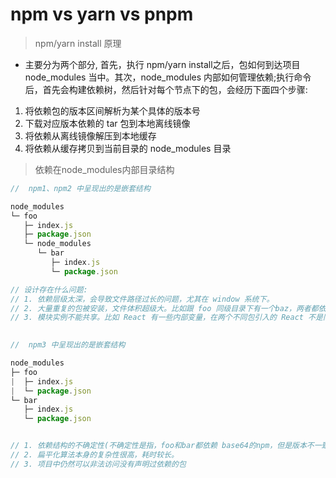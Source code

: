 # npm vs yarn vs pnpm


<!-- > npm 安装机制
- 首先，执行 npm install 之后，会检查和获取 npm 的配置，这里的优先级为：
    - 项目级的 .npmrc 文件 > 用户级的 .npmrc 文件 > 全局级的 .npmrc > npm 内置的 .npmrc 文件
    - 然后，检查项目中是否有 package-lock.json 文件：

- 如果有，检查 package-lock.json 和 package.json 声明的依赖是否一致：
    - 一致，直接使用 package-lock.json 中的信息，从网络或者缓存中加载依赖。
    - 不一致，根据下述流程中的不同版本进行处理。
  
- 如果没有，那么会根据 package.json 递归构建依赖树，然后就会根据构建好的依赖去下载完整的依赖资源，在下载的时候，会检查有没有相关的资源缓存：
    - 存在，直接解压到 node_modules 文件中。
    - 不存在，从 npm 远端仓库下载包，校验包的完整性，同时添加到缓存中，解压到 node_modules 中 -->


> npm/yarn install 原理
- 主要分为两个部分, 首先，执行 npm/yarn install之后，包如何到达项目 node_modules 当中。其次，node_modules 内部如何管理依赖;执行命令后，首先会构建依赖树，然后针对每个节点下的包，会经历下面四个步骤:
1. 将依赖包的版本区间解析为某个具体的版本号
2. 下载对应版本依赖的 tar 包到本地离线镜像
3. 将依赖从离线镜像解压到本地缓存
4. 将依赖从缓存拷贝到当前目录的 node_modules 目录


> 依赖在node_modules内部目录结构

```javascript
//  npm1、npm2 中呈现出的是嵌套结构

node_modules
└─ foo
   ├─ index.js
   ├─ package.json
   └─ node_modules
      └─ bar
         ├─ index.js
         └─ package.json

// 设计存在什么问题:
// 1. 依赖层级太深，会导致文件路径过长的问题，尤其在 window 系统下。
// 2. 大量重复的包被安装，文件体积超级大。比如跟 foo 同级目录下有一个baz，两者都依赖于同一个版本的lodash，那么 lodash 会分别在两者的 node_modules 中被安装，也就是重复安装。
// 3. 模块实例不能共享。比如 React 有一些内部变量，在两个不同包引入的 React 不是同一个模块实例，因此无法共享内部变量，导致一些不可预知的 bug。
           
```

```javascript
//  npm3 中呈现出的是嵌套结构

node_modules
├─ foo
|  ├─ index.js
|  └─ package.json
└─ bar
   ├─ index.js
   └─ package.json


// 1. 依赖结构的不确定性(不确定性是指，foo和bar都依赖 base64的npm，但是版本不一致，谁先被提到node_modules下面的是不确定的)。
// 2. 扁平化算法本身的复杂性很高，耗时较长。
// 3. 项目中仍然可以非法访问没有声明过依赖的包
           
```
